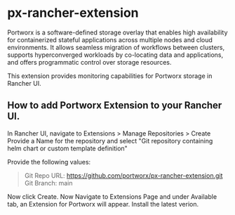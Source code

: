 # px-rancher-extension

Portworx is a software-defined storage overlay that enables high availability for containerized stateful applications across multiple nodes and cloud environments. It allows seamless migration of workflows between clusters, supports hyperconverged workloads by co-locating data and applications, and offers programmatic control over storage resources.

This extension provides monitoring capabilities for Portworx storage in Rancher UI.

## How to add Portworx Extension to your Rancher UI.

In Rancher UI, navigate to Extensions > Manage Repositories > Create
Provide a Name for the repository and select "Git repository containing helm chart or custom template definition"

Provide the following values:

> Git Repo URL: https://github.com/portworx/px-rancher-extension.git
> Git Branch: main

Now click Create.
Now Navigate to Extensions Page and under Available tab, an Extension for Portworx will appear. Install the latest verion.

